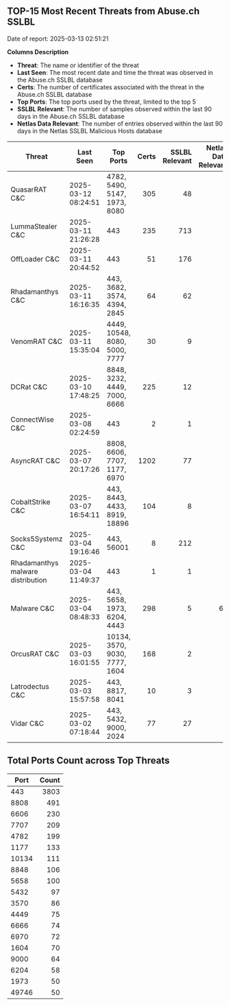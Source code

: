 ## TOP-15 Most Recent Threats from Abuse.ch SSLBL
Date of report: 2025-03-13 02:51:21

**Columns Description**
- **Threat**: The name or identifier of the threat
- **Last Seen**: The most recent date and time the threat was observed in the Abuse.ch SSLBL database
- **Certs**: The number of certificates associated with the threat in the Abuse.ch SSLBL database
- **Top Ports**: The top ports used by the threat, limited to the top 5
- **SSLBL Relevant**: The number of samples observed within the last 90 days in the Abuse.ch SSLBL database
- **Netlas Data Relevant**: The number of entries observed within the last 90 days in the Netlas SSLBL Malicious Hosts database



| Threat                     | Last Seen           | Top Ports          | Certs        | SSLBL Relevant   | Netlas Data Relevant  |
|----------------------------|---------------------|--------------------|-------------:|-----------------:|----------------------:|
| QuasarRAT C&C              | 2025-03-12 08:24:51 | 4782, 5490, 5147, 1973, 8080 | 305 | 48 | 0 |
| LummaStealer C&C           | 2025-03-11 21:26:28 | 443 | 235 | 713 | 0 |
| OffLoader C&C              | 2025-03-11 20:44:52 | 443 | 51 | 176 | 1 |
| Rhadamanthys C&C           | 2025-03-11 16:16:35 | 443, 3682, 3574, 4394, 2845 | 64 | 62 | 0 |
| VenomRAT C&C               | 2025-03-11 15:35:04 | 4449, 10548, 8080, 5000, 7777 | 30 | 9 | 0 |
| DCRat C&C                  | 2025-03-10 17:48:25 | 8848, 3232, 4449, 7000, 6666 | 225 | 12 | 0 |
| ConnectWise C&C            | 2025-03-08 02:24:59 | 443 | 2 | 1 | 0 |
| AsyncRAT C&C               | 2025-03-07 20:17:26 | 8808, 6606, 7707, 1177, 6970 | 1202 | 77 | 0 |
| CobaltStrike C&C           | 2025-03-07 16:54:11 | 443, 8443, 4433, 8919, 18896 | 104 | 8 | 5 |
| Socks5Systemz C&C          | 2025-03-04 19:16:46 | 443, 56001 | 8 | 212 | 6 |
| Rhadamanthys malware distribution | 2025-03-04 11:49:37 | 443 | 1 | 1 | 0 |
| Malware C&C                | 2025-03-04 08:48:33 | 443, 5658, 1973, 6204, 4443 | 298 | 5 | 64 |
| OrcusRAT C&C               | 2025-03-03 16:01:55 | 10134, 3570, 9030, 7777, 1604 | 168 | 2 | 0 |
| Latrodectus C&C            | 2025-03-03 15:57:58 | 443, 8817, 8041 | 10 | 3 | 0 |
| Vidar C&C                  | 2025-03-02 07:18:44 | 443, 5432, 9000, 2024 | 77 | 27 | 5 |

## Total Ports Count across Top Threats
| Port       | Count      |
|------------|-----------:|
| 443 | 3803 |
| 8808 | 491 |
| 6606 | 230 |
| 7707 | 209 |
| 4782 | 199 |
| 1177 | 133 |
| 10134 | 111 |
| 8848 | 106 |
| 5658 | 100 |
| 5432 | 97 |
| 3570 | 86 |
| 4449 | 75 |
| 6666 | 74 |
| 6970 | 72 |
| 1604 | 70 |
| 9000 | 64 |
| 6204 | 58 |
| 1973 | 50 |
| 49746 | 50 |